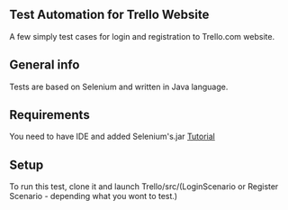 ## Test Automation for Trello Website
 A few simply test cases for login and registration to Trello.com website.

## General info
Tests are based on Selenium and written in Java language.

## Requirements
You need to have IDE and added Selenium's.jar   [Tutorial](https://www.guru99.com/intellij-selenium-webdriver.html)

## Setup
To run this test, clone it and launch Trello/src/(LoginScenario or Register Scenario - depending what you wont to test.)

